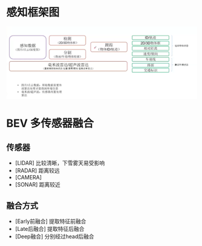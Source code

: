 # 感知框架图
![image](../picture/Perceptionframework.png)


# BEV 多传感器融合
## 传感器
- [LIDAR] 比较清晰，下雪雾天易受影响
- [RADAR] 距离较远
- [CAMERA] 
- [SONAR] 距离较近

## 融合方式
- [Early前融合] 提取特征前融合
- [Late后融合] 提取特征后融合
- [Deep融合] 分别经过head后融合